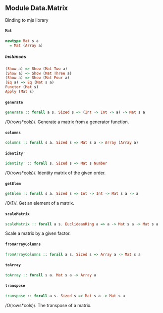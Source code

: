 ## Module Data.Matrix

Binding to mjs library

#### `Mat`

``` purescript
newtype Mat s a
  = Mat (Array a)
```

##### Instances
``` purescript
(Show a) => Show (Mat Two a)
(Show a) => Show (Mat Three a)
(Show a) => Show (Mat Four a)
(Eq a) => Eq (Mat s a)
Functor (Mat s)
Apply (Mat s)
```

#### `generate`

``` purescript
generate :: forall a s. Sized s => (Int -> Int -> a) -> Mat s a
```

/O(rows*cols)/. Generate a matrix from a generator function.

#### `columns`

``` purescript
columns :: forall s a. Sized s => Mat s a -> Array (Array a)
```

#### `identity'`

``` purescript
identity' :: forall s. Sized s => Mat s Number
```

/O(rows*cols)/. Identity matrix of the given order.

#### `getElem`

``` purescript
getElem :: forall s a. Sized s => Int -> Int -> Mat s a -> a
```

/O(1)/. Get an element of a matrix.

#### `scaleMatrix`

``` purescript
scaleMatrix :: forall a s. EuclideanRing a => a -> Mat s a -> Mat s a
```

Scale a matrix by a given factor.

#### `fromArrayColumns`

``` purescript
fromArrayColumns :: forall a s. Sized s => Array a -> Mat s a
```

#### `toArray`

``` purescript
toArray :: forall s a. Mat s a -> Array a
```

#### `transpose`

``` purescript
transpose :: forall a s. Sized s => Mat s a -> Mat s a
```

/O(rows*cols)/. The transpose of a matrix.
